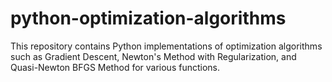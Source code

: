 # python-optimization-algorithms
This repository contains Python implementations of optimization algorithms such as Gradient Descent, Newton's Method with Regularization, and Quasi-Newton BFGS Method for various functions.
